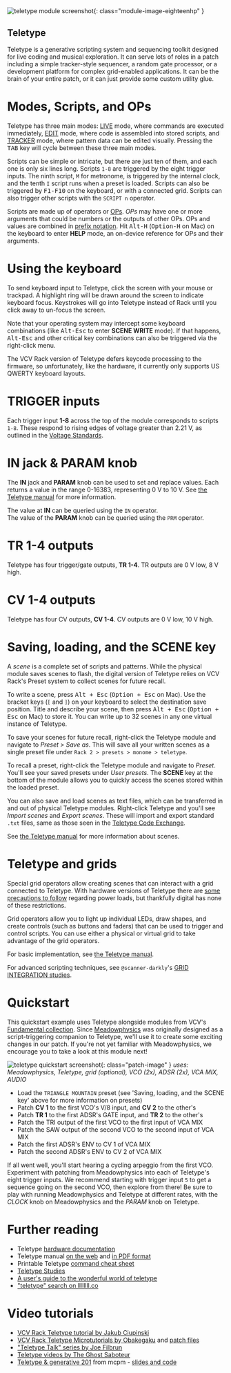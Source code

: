 ##

![teletype module screenshot](../images/teletype.png){: class="module-image-eighteenhp" }

## Teletype

Teletype is a generative scripting system and sequencing toolkit designed for live coding and musical exploration. It can serve lots of roles in a patch including a simple tracker-style sequencer, a random gate processor, or a development platform for complex grid-enabled applications. It can be the brain of your entire patch, or it can just provide some custom utility glue.

# Modes, Scripts, and OPs

Teletype has three main modes: [LIVE](http://monome.org/docs/teletype/manual/#live-mode) mode, where commands are executed immediately, [EDIT](http://monome.org/docs/teletype/manual/#edit-mode) mode, where code is assembled into stored scripts, and [TRACKER](http://monome.org/docs/teletype/manual/#patterns) mode, where pattern data can be edited visually. Pressing the <kbd>TAB</kbd> key will cycle between these three main modes. 

Scripts can be simple or intricate, but there are just ten of them, and each one is only six lines long. Scripts `1-8` are triggered by the eight trigger inputs. The ninth script, `M` for metronome, is triggered by the internal clock, and the tenth `I` script runs when a preset is loaded. Scripts can also be triggered by <kbd>F1-F10</kbd> on the keyboard, or with a connected grid. Scripts can also trigger other scripts with the `SCRIPT n` operator.

Scripts are made up of operators or [OPs](http://monome.org/docs/teletype/manual/#ops-and-mods). *OPs* may have one or more arguments that could be  numbers or the outputs of other OPs. OPs and values are combined in [prefix notation](https://en.wikipedia.org/wiki/Polish_notation). Hit <kbd>Alt-H</kbd> (<kbd>Option-H</kbd> on Mac) on the keyboard to enter **HELP** mode, an on-device reference for OPs and their arguments.

# Using the keyboard

To send keyboard input to Teletype, click the screen with your mouse or trackpad. A highlight ring will be drawn around the screen to indicate keyboard focus. Keystrokes will go into Teletype instead of Rack until you click away to un-focus the screen. 

Note that your operating system may intercept some keyboard combinations (like <kbd>Alt-Esc</kbd> to enter **SCENE WRITE** mode). If that happens, <kbd>Alt-Esc</kbd> and other critical key combinations can also be triggered via the right-click menu.

The VCV Rack version of Teletype defers keycode processing to the firmware, so unfortunately, like the hardware, it currently only supports US QWERTY keyboard layouts. 

# TRIGGER inputs

Each trigger input **1-8** across the top of the module corresponds to scripts `1-8`. These respond to rising edges of voltage greater than 2.21 V, as outlined in the [Voltage Standards](../../general/voltage/).

# IN jack & PARAM knob

The **IN** jack and **PARAM** knob can be used to set and replace values. Each returns a value in the range 0-16383, representing 0 V to 10 V. See [the Teletype manual](https://monome.org/docs/teletype/manual/#hardware/) for more information.

The value at **IN** can be queried using the `IN` operator.  
The value of the **PARAM** knob can be queried using the `PRM` operator.

# TR 1-4 outputs

Teletype has four trigger/gate outputs, **TR 1-4**. TR outputs are 0 V low, 8 V high.

# CV 1-4 outputs

Teletype has four CV outputs, **CV 1-4**. CV outputs are 0 V low, 10 V high.

# Saving, loading, and the SCENE key

A *scene* is a complete set of scripts and patterns. While the physical module saves scenes to flash, the digital version of Teletype relies on VCV Rack's Preset system to collect scenes for future recall.

To write a scene, press <kbd>Alt + Esc</kbd> (<kbd>Option + Esc</kbd> on Mac). Use the bracket keys (`[` and `]`) on your keyboard to select the destination save position. Title and describe your scene, then press <kbd>Alt + Esc</kbd> (<kbd>Option + Esc</kbd> on Mac) to store it. You can write up to 32 scenes in any one virtual instance of Teletype.

To save your scenes for future recall, right-click the Teletype module and navigate to *Preset > Save as*. This will save all your written scenes as a single preset file under `Rack 2 > presets > monome > teletype`.

To recall a preset, right-click the Teletype module and navigate to *Preset*. You'll see your saved presets under *User presets*. The **SCENE** key at the bottom of the module allows you to quickly access the scenes stored within the loaded preset.

You can also save and load scenes as text files, which can be transferred in and out of physical Teletype modules. Right-click Teletype and you'll see *Import scenes* and *Export scenes*. These will import and export standard `.txt` files, same as those seen in the [Teletype Code Exchange](https://llllllll.co/t/teletype-code-exchange/839).

See [the Teletype manual](https://monome.org/docs/teletype/manual/#scenes) for more information about scenes.

# Teletype and grids

Special grid operators allow creating scenes that can interact with a grid connected to Teletype. With hardware versions of Teletype there are [some precautions to follow](https://monome.org/docs/grid/grid-modular/#teletype) regarding power loads, but thankfully digital has none of these restrictions.

Grid operators allow you to light up individual LEDs, draw shapes, and create controls (such as buttons and faders) that can be used to trigger and control scripts. You can use either a physical or virtual grid to take advantage of the grid operators.

For basic implementation, see [the Teletype manual](https://monome.org/docs/teletype/manual/#grid).

For advanced scripting techniques, see `@scanner-darkly`'s [GRID INTEGRATION studies](https://github.com/scanner-darkly/teletype/wiki/GRID-INTEGRATION).


# Quickstart

This quickstart example uses Teletype alongside modules from VCV's [Fundamental collection](https://vcvrack.com/Fundamental). Since [Meadowphysics](../meadowphysics) was originally designed as a script-triggering companion to Teletype, we'll use it to create some exciting changes in our patch. If you're not yet familiar with Meadowphysics, we encourage you to take a look at this module next!

![teletype quickstart screenshot](../images/teletype-quickstart.png){: class="patch-image" }
*uses: Meadowphysics, Teletype, grid (optional), VCO (2x), ADSR (2x), VCA MIX, AUDIO*

- Load the `TRIANGLE MOUNTAIN` preset (see 'Saving, loading, and the SCENE key' above for more information on presets)
- Patch **CV 1** to the first VCO's V/8 input, and **CV 2** to the other's
- Patch **TR 1** to the first ADSR's GATE input, and **TR 2** to the other's
- Patch the TRI output of the first VCO to the first input of VCA MIX
- Patch the SAW output of the second VCO to the second input of VCA MIX
- Patch the first ADSR's ENV to CV 1 of VCA MIX
- Patch the second ADSR's ENV to CV 2 of VCA MIX

If all went well, you'll start hearing a cycling arpeggio from the first VCO. Experiment with patching from Meadowphysics into each of Teletype's eight trigger inputs. We recommend starting with trigger input `5` to get a sequence going on the second VCO, then explore from there! Be sure to play with running Meadowphysics and Teletype at different rates, with the *CLOCK* knob on Meadowphysics and the *PARAM* knob on Teletype.


# Further reading

* Teletype [hardware documentation](http://monome.org/docs/teletype/)
* Teletype manual [on the web](https://monome.org/docs/teletype/manual) and [in PDF format](https://monome.org/docs/teletype/manual.pdf)
* Printable Teletype [command cheat sheet](https://monome.org/docs/teletype/TT_commands_4.0.pdf)
* [Teletype Studies](https://monome.org/docs/teletype/studies-1/)
* [A user's guide to the wonderful world of teletype](https://llllllll.co/t/a-users-guide-to-the-wonderful-world-of-teletype/35971)
* ["teletype" search on llllllll.co](https://llllllll.co/search?q=teletype)

# Video tutorials

* [VCV Rack Teletype tutorial by Jakub Ciupinski](https://www.youtube.com/watch?v=AMldf2W0mUw)
* [VCV Rack Teletype Microtutorials by Obakegaku](https://youtube.com/playlist?list=PLt9Y2vOdxouMOWfxDrgVIY0hMZvFCSBw7) and [patch files](https://patchstorage.com/author/obakegaku/)
* ["Teletype Talk" series by Joe Filbrun](https://www.youtube.com/watch?v=mMAhjRKrpZE&list=PLoxHBVkj2rip4Ce4kxdz_k7mK9Z8Wygo-)
* [Teletype videos by The Ghost Saboteur](https://www.youtube.com/playlist?list=PLMHhQKTYXU657VGx48aj-0rs_tjoz7-Eo)
* [Teletype & generative 201](https://www.youtube.com/watch?v=cVHhZkG-pck) from mcpm - [slides and code](https://docs.google.com/presentation/d/1NpNET1D4FlF4zljdo58_u29eLRYLV7yAbxGCsyR12hA/edit#slide=id.gf9647da6be_0_189)

